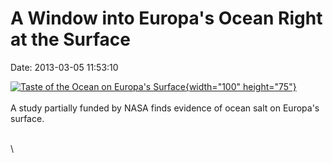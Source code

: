 A Window into Europa\'s Ocean Right at the Surface
==================================================

Date: 2013-03-05 11:53:10

[![Taste of the Ocean on Europa\'s
Surface](http://www.jpl.nasa.gov/images/cassini/20130305/pia16826-th.jpg){width="100"
height="75"}](http://www.jpl.nasa.gov/news/news.cfm?release=2013-082&rn=news.xml&rst=3714)\
\
A study partially funded by NASA finds evidence of ocean salt on
Europa\'s surface.

\
\
